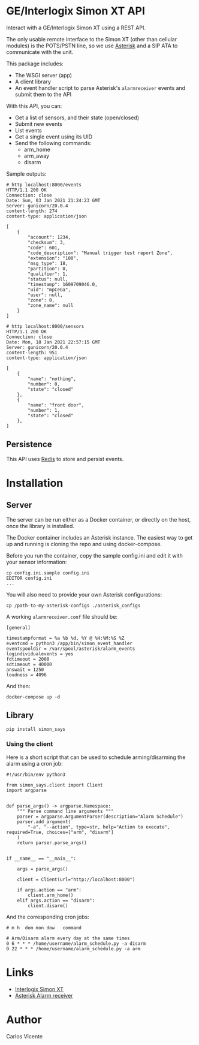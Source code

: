 # GE/Interlogix Simon XT API

Interact with a GE/Interlogix Simon XT using a REST API. 

The only usable remote interface to the Simon XT (other than cellular modules) is the POTS/PSTN line, so we
use [Asterisk](https://www.asterisk.org/) and a SIP ATA to communicate with the unit.

This package includes:

* The WSGI server (app)
* A client library
* An event handler script to parse Asterisk's `alarmreceiver` events and submit them to the API

With this API, you can:

* Get a list of sensors, and their state (open/closed)
* Submit new events
* List events
* Get a single event using its UID
* Send the following commands:
    * arm_home
    * arm_away
    * disarm

Sample outputs:

```
# http localhost:8000/events
HTTP/1.1 200 OK
Connection: close
Date: Sun, 03 Jan 2021 21:24:23 GMT
Server: gunicorn/20.0.4
content-length: 274
content-type: application/json

[
    {
        "account": 1234,
        "checksum": 3,
        "code": 601,
        "code_description": "Manual trigger test report Zone",
        "extension": "100",
        "msg_type": 18,
        "partition": 0,
        "qualifier": 1,
        "status": null,
        "timestamp": 1609709046.0,
        "uid": "mpCeGa",
        "user": null,
        "zone": 0,
        "zone_name": null
    }
]

# http localhost:8000/sensors
HTTP/1.1 200 OK
Connection: close
Date: Mon, 18 Jan 2021 22:57:15 GMT
Server: gunicorn/20.0.4
content-length: 951
content-type: application/json

[
    {
        "name": "nothing",
        "number": 0,
        "state": "closed"
    },
    {
        "name": "front door",
        "number": 1,
        "state": "closed"
    },
]
```

## Persistence

This API uses [Redis](https://redis.io/) to store and persist events.

# Installation

## Server

The server can be run either as a Docker container, or directly on the host, once the library
is installed.

The Docker container includes an Asterisk instance. The easiest way to get up and running is cloning the repo and using
docker-compose. 

Before you run the container, copy the sample config.ini and edit it with your sensor information:

```buildoutcfg
cp config.ini.sample config.ini
EDITOR config.ini
...
```

You will also need to provide your own Asterisk configurations:

```buildoutcfg
cp /path-to-my-asterisk-configs ./asterisk_configs
```

A working `alarmreceiver.conf` file should be:

```buildoutcfg
[general]

timestampformat = %a %b %d, %Y @ %H:%M:%S %Z
eventcmd = python3 /app/bin/simon_event_handler
eventspooldir = /var/spool/asterisk/alarm_events
logindividualevents = yes
fdtimeout = 2000
sdtimeout = 40000
answait = 1250
loudness = 4096
```

And then:

```
docker-compose up -d
```


## Library
```
pip install simon_says
```

### Using the client

Here is a short script that can be used to schedule arming/disarming the alarm using a cron job:

```buildoutcfg
#!/usr/bin/env python3

from simon_says.client import Client
import argparse


def parse_args() -> argparse.Namespace:
    """ Parse command line arguments """
    parser = argparse.ArgumentParser(description="Alarm Schedule")
    parser.add_argument(
        "-a", "--action", type=str, help="Action to execute", required=True, choices=["arm", "disarm"]
    )
    return parser.parse_args()


if __name__ == "__main__":

    args = parse_args()

    client = Client(url="http://localhost:8000")

    if args.action == "arm":
        client.arm_home()
    elif args.action == "disarm":
        client.disarm()
```

And the corresponding cron jobs:

```buildoutcfg
# m h  dom mon dow   command

# Arm/Disarm alarm every day at the same times
0 6 * * * /home/username/alarm_schedule.py -a disarm
0 22 * * * /home/username/alarm_schedule.py -a arm

```

# Links

* [Interlogix Simon XT](https://www.interlogix.com/intrusion/product/simon-xt)
* [Asterisk Alarm receiver](https://www.voip-info.org/asterisk-cmd-alarmreceiver/)

# Author

Carlos Vicente